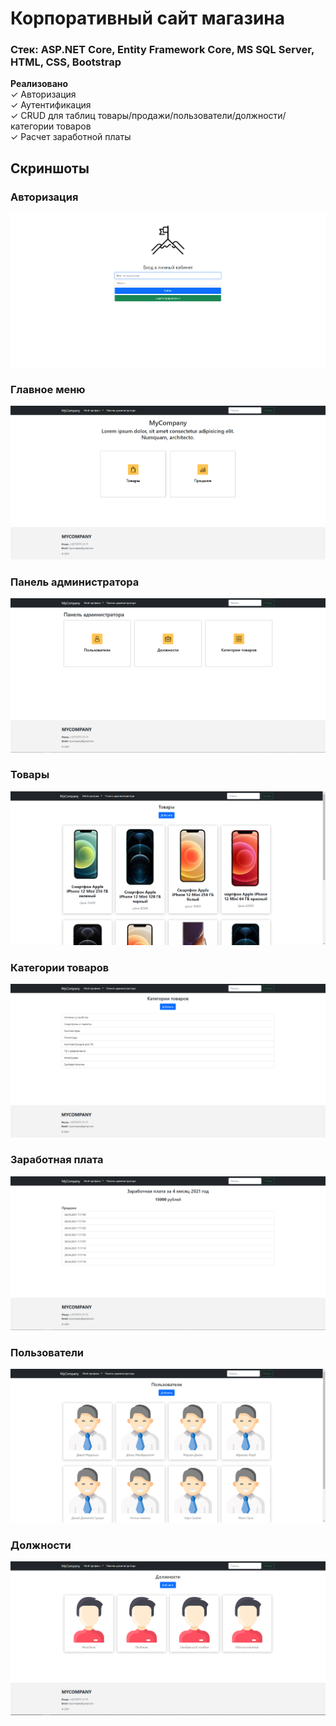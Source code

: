 # Корпоративный сайт магазина
### Стек: ASP.NET Core, Entity Framework Core, MS SQL Server, HTML, CSS, Bootstrap

**Реализовано**    
✓ Авторизация    
✓ Аутентификация    
✓ CRUD для таблиц товары/продажи/пользователи/должности/категории товаров    
✓ Расчет заработной платы    

## Скриншоты

### Авторизация
![alt text](https://github.com/dakhabirov/SalaryCalc/blob/main/Resourses/Screenshots/Authorization.PNG "Изображение: Авторизация")

### Главное меню
![alt text](https://github.com/dakhabirov/SalaryCalc/blob/main/Resourses/Screenshots/Main.PNG "Изображение: Главное меню")

### Панель администратора
![alt text](https://github.com/dakhabirov/SalaryCalc/blob/main/Resourses/Screenshots/AdminPanel.PNG "Изображение: Панель администратора")

### Товары
![alt text](https://github.com/dakhabirov/SalaryCalc/blob/main/Resourses/Screenshots/Products.PNG "Изображение: Товары")

### Категории товаров
![alt text](https://github.com/dakhabirov/SalaryCalc/blob/main/Resourses/Screenshots/Categories.PNG "Изображение: Категории товаров")

### Заработная плата
![alt text](https://github.com/dakhabirov/SalaryCalc/blob/main/Resourses/Screenshots/Salary.PNG "Изображение: Заработная плата")

### Пользователи
![alt text](https://github.com/dakhabirov/SalaryCalc/blob/main/Resourses/Screenshots/Users.PNG "Изображение: Пользователи")

### Должности
![alt text](https://github.com/dakhabirov/SalaryCalc/blob/main/Resourses/Screenshots/Positions.PNG "Изображение: Должности")
